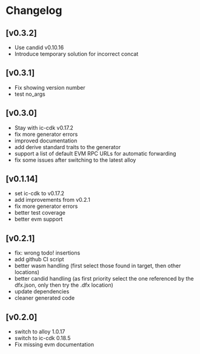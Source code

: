 # Changelog

## [v0.3.2]
- Use candid v0.10.16
- Introduce temporary solution for incorrect concat

## [v0.3.1]
- Fix showing version number
- test no_args

## [v0.3.0]
- Stay with ic-cdk v0.17.2
- fix more generator errors
- improved documentation
- add derive standard traits to the generator
- support a list of default EVM RPC URLs for automatic forwarding
- fix some issues after switching to the latest alloy

## [v0.1.14]
- set ic-cdk to v0.17.2
- add improvements from v0.2.1
- fix more generator errors
- better test coverage
- better evm support

## [v0.2.1]
- fix: wrong todo! insertions
- add github CI script
- better wasm handling (first select those found in target, then other locations)
- better candid handling (as first priority select the one referenced by the dfx.json, only then try the .dfx location)
- update dependencies
- cleaner generated code

## [v0.2.0]
- switch to alloy 1.0.17
- switch to ic-cdk 0.18.5
- Fix missing evm documentation

